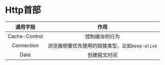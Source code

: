 # Http首部
| 通用字段      | 作用 |
| :---:      |    :----:   |
| Cache-Control      | 控制缓存的行为    |
| Connection  | 浏览器想要优先使用的链接类型，比如`keep-alive`  |
 |	Date| 创建报文时间 |